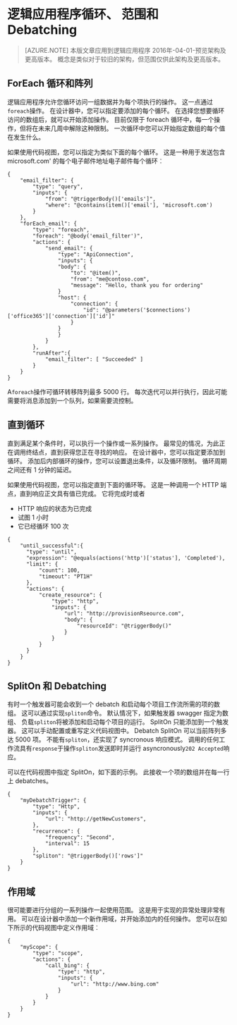 <properties
   pageTitle="逻辑应用程序循环、 范围和 Debatching |Microsoft Azure"
   description="逻辑应用程序循环、 范围和 debatching 概念"
   services="logic-apps"
   documentationCenter=".net,nodejs,java"
   authors="jeffhollan"
   manager="dwrede"
   editor=""/>

<tags
   ms.service="logic-apps"
   ms.devlang="multiple"
   ms.topic="article"
   ms.tgt_pltfrm="na"
   ms.workload="integration"
   ms.date="05/14/2016"
   ms.author="jehollan"/>
   
# <a name="logic-apps-loops-scopes-and-debatching"></a>逻辑应用程序循环、 范围和 Debatching
  
>[AZURE.NOTE] 本版文章应用到逻辑应用程序 2016年-04-01-预览架构及更高版本。  概念是类似对于较旧的架构，但范围仅供此架构及更高版本。
  
## <a name="foreach-loop-and-arrays"></a>ForEach 循环和阵列
  
逻辑应用程序允许您循环访问一组数据并为每个项执行的操作。  这一点通过`foreach`操作。  在设计器中，您可以指定要添加的每个循环。  在选择您想要循环访问的数组后，就可以开始添加操作。  目前仅限于 foreach 循环中，每一个操作，但将在未来几周中解除这种限制。  一次循环中您可以开始指定数组的每个值在发生什么。

如果使用代码视图，您可以指定为类似下面的每个循环。  这是一种用于发送包含 microsoft.com' 的每个电子邮件地址电子邮件每个循环︰

```
{
    "email_filter": {
        "type": "query",
        "inputs": {
            "from": "@triggerBody()['emails']",
            "where": "@contains(item()['email'], 'microsoft.com')
        }
    },
    "forEach_email": {
        "type": "foreach",
        "foreach": "@body('email_filter')",
        "actions": {
            "send_email": {
                "type": "ApiConnection",
                "inputs": {
                "body": {
                    "to": "@item()",
                    "from": "me@contoso.com",
                    "message": "Hello, thank you for ordering"
                }
                "host": {
                    "connection": {
                        "id": "@parameters('$connections')['office365']['connection']['id']"
                    }
                }
                }
            }
        },
        "runAfter":{
            "email_filter": [ "Succeeded" ]
        }
    }
}
```
  
  A`foreach`操作可循环转移阵列最多 5000 行。  每次迭代可以并行执行，因此可能需要将消息添加到一个队列，如果需要流控制。
  
## <a name="until-loop"></a>直到循环
  
  直到满足某个条件时，可以执行一个操作或一系列操作。  最常见的情况，为此正在调用终结点，直到获得您正在寻找的响应。  在设计器中，您可以指定要添加到循环。  添加后内部循环的操作，您可以设置退出条件，以及循环限制。  循环周期之间还有 1 分钟的延迟。
  
  如果使用代码视图，您可以指定直到下面的循环等。  这是一种调用一个 HTTP 端点，直到响应正文具有值已完成。  它将完成时或者 
  
  * HTTP 响应的状态为已完成
  * 试图 1 小时
  * 它已经循环 100 次
  
  ```
  {
      "until_successful":{
        "type": "until",
        "expression": "@equals(actions('http')['status'], 'Completed'),
        "limit": {
            "count": 100,
            "timeout": "PT1H"
        },
        "actions": {
            "create_resource": {
                "type": "http",
                "inputs": {
                    "url": "http://provisionRseource.com",
                    "body": {
                        "resourceId": "@triggerBody()"
                    }
                }
            }
        }
      }
  }
  ```
  
## <a name="spliton-and-debatching"></a>SplitOn 和 Debatching

有时一个触发器可能会收到一个 debatch 和启动每个项目工作流所需的项的数组。  这可以通过实现`spliton`命令。  默认情况下，如果触发器 swagger 指定为数组、 负载`spliton`将被添加和启动每个项目的运行。  SplitOn 只能添加到一个触发器。  这可以手动配置或重写定义代码视图中。  Debatch SplitOn 可以当前阵列多达 5000 项。  不能有`spliton`，还实现了 syncronous 响应模式。  调用的任何工作流具有`response`于操作`spliton`发送即时并运行 asyncronously`202 Accepted`响应。  

可以在代码视图中指定 SplitOn，如下面的示例。  此接收一个项的数组并在每一行上 debatches。

```
{
    "myDebatchTrigger": {
        "type": "Http",
        "inputs": {
            "url": "http://getNewCustomers",
        },
        "recurrence": {
            "frequency": "Second",
            "interval": 15
        },
        "spliton": "@triggerBody()['rows']"
    }
}
```

## <a name="scopes"></a>作用域

很可能要进行分组的一系列操作一起使用范围。  这是用于实现的异常处理非常有用。  可以在设计器中添加一个新作用域，并开始添加内的任何操作。  您可以在如下所示的代码视图中定义作用域︰


```
{
    "myScope": {
        "type": "scope",
        "actions": {
            "call_bing": {
                "type": "http",
                "inputs": {
                    "url": "http://www.bing.com"
                }
            }
        }
    }
}
```

